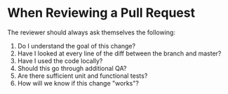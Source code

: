 # When Reviewing a Pull Request

The reviewer should always ask themselves the following:

1. Do I understand the goal of this change?
2. Have I looked at every line of the diff between the branch and master?
3. Have I used the code locally?
4. Should this go through additional QA?
5. Are there sufficient unit and functional tests?
6. How will we know if this change "works"?
